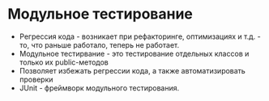 # Модульное тестирование

* Регрессия кода - возникает при рефакторинге, оптимизациях и т.д. - то, что раньше работало, теперь не работает.
* Модульное тестирвание - это тестирование отдельных классов и только их public-методов
* Позволяет избежать регрессии кода, а также автоматизировать проверки
* JUnit - фреймворк модульного тестирования.